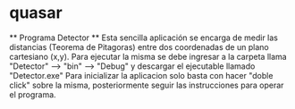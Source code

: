 # quasar
 ** Programa Detector **
 Esta sencilla aplicación se encarga de medir las distancias (Teorema de Pitagoras) entre dos coordenadas de un plano cartesiano (x,y). 
 Para ejecutar la misma se debe ingresar a la carpeta llama "Detector" --> "bin" --> "Debug"  y descargar el ejecutable llamado "Detector.exe"
 Para inicializar la aplicacion solo basta con hacer "doble click" sobre la misma, posteriormente seguir las instrucciones para operar el programa.
 
